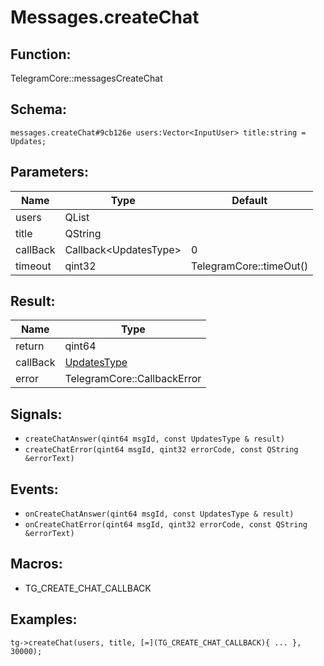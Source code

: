 # Messages.createChat

## Function:

TelegramCore::messagesCreateChat

## Schema:

`messages.createChat#9cb126e users:Vector<InputUser> title:string = Updates;`
## Parameters:

|Name|Type|Default|
|----|----|-------|
|users|QList<InputUser>||
|title|QString||
|callBack|Callback<UpdatesType\>|0|
|timeout|qint32|TelegramCore::timeOut()|

## Result:

|Name|Type|
|----|----|
|return|qint64|
|callBack|[UpdatesType](../../types/updatestype.md)|
|error|TelegramCore::CallbackError|

## Signals:

* `createChatAnswer(qint64 msgId, const UpdatesType & result)`
* `createChatError(qint64 msgId, qint32 errorCode, const QString &errorText)`

## Events:

* `onCreateChatAnswer(qint64 msgId, const UpdatesType & result)`
* `onCreateChatError(qint64 msgId, qint32 errorCode, const QString &errorText)`

## Macros:

* TG_CREATE_CHAT_CALLBACK

## Examples:

`tg->createChat(users, title, [=](TG_CREATE_CHAT_CALLBACK){
    ...
}, 30000);`
